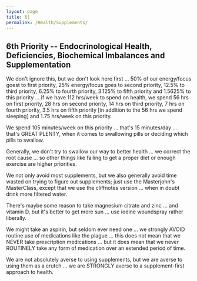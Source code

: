 ```yaml
---
layout: page
title: 6)
permalink: /Health/Supplements/
---
```




## 6th Priority -- Endocrinological Health, Deficiencies, Biochemical Imbalances and Supplementation

We don't ignore this, but we don't look here first ... 50% of our energy/focus goest to first priority, 25% energy/focus goes to second priority, 12.5% to third priority, 6.25% to fourth priority, 3.125% to fifth priority and 1.5625% to this priority ... if we have 112 hrs/week to spend on health, we spend 56 hrs on first priority, 28 hrs on second priority, 14 hrs on third priority, 7 hrs on fourth priority, 3.5 hrs on fifth priority [in addition to the 56 hrs we spend sleeping] and 1.75 hrs/week on this priority. 

We spend 105 minutes/week on this priority ... that's 15 minutes/day ... that's GREAT PLENTY, when it comes to swallowing pills or deciding which pills to swallow.

Generally, we don't try to swallow our way to better health ... we correct the root cause ... so other things like failing to get a proper diet or enough exercise are higher priorities.

We not only avoid most supplements, but we also generally avoid time wasted on trying to figure out supplements; just use the Masterjohn's MasterClass, except that we use the cliffnotes version ... when in doubt drink more filtered water.

There's maybe some reason to take magnesium citrate and zinc ... and vitamin D, but it's better to get more sun ... use iodine woundspray rather liberally.

We might take an aspirin, but seldom ever need one ... we strongly AVOID routine use of medications like the plague ... this does not mean that we NEVER take prescription medications ... but it does mean that we never ROUTINELY take any form of medication over an extended period of time.

We are not absolutely averse to using supplements, but we are averse to using them as a crutch ... we are STRONGLY averse to a supplement-first approach to health.

